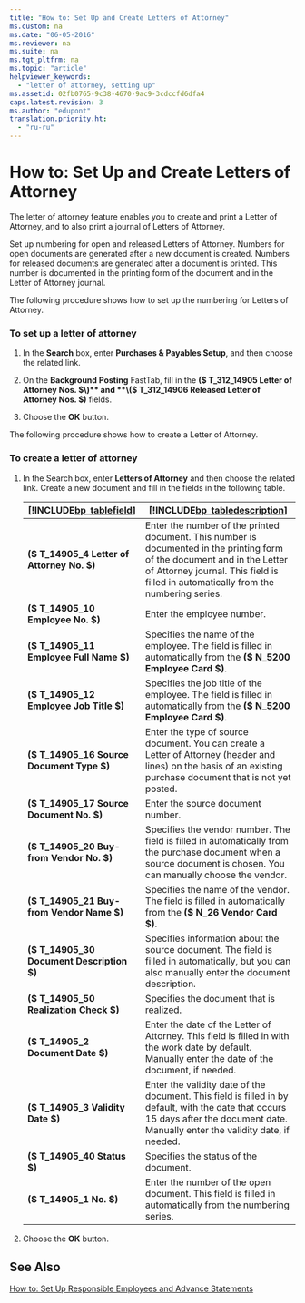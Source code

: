 ```yaml
---
title: "How to: Set Up and Create Letters of Attorney"
ms.custom: na
ms.date: "06-05-2016"
ms.reviewer: na
ms.suite: na
ms.tgt_pltfrm: na
ms.topic: "article"
helpviewer_keywords: 
  - "letter of attorney, setting up"
ms.assetid: 02fb0765-9c38-4670-9ac9-3cdccfd6dfa4
caps.latest.revision: 3
ms.author: "edupont"
translation.priority.ht: 
  - "ru-ru"
---
```

# How to: Set Up and Create Letters of Attorney
The letter of attorney feature enables you to create and print a Letter of Attorney, and to also print a journal of Letters of Attorney.  
  
 Set up numbering for open and released Letters of Attorney. Numbers for open documents are generated after a new document is created. Numbers for released documents are generated after a document is printed. This number is documented in the printing form of the document and in the Letter of Attorney journal.  
  
 The following procedure shows how to set up the numbering for Letters of Attorney.  
  
### To set up a letter of attorney  
  
1.  In the **Search** box, enter **Purchases & Payables Setup**, and then choose the related link.  
  
2.  On the **Background Posting** FastTab, fill in the **\($ T\_312\_14905 Letter of Attorney Nos. $\)** and **\($ T\_312\_14906 Released Letter of Attorney Nos. $\)** fields.  
  
3.  Choose the **OK** button.  
  
 The following procedure shows how to create a Letter of Attorney.  
  
### To create a letter of attorney  
  
1.  In the Search box, enter **Letters of Attorney** and then choose the related link. Create a new document and fill in the fields in the following table.  
  
    |[!INCLUDE[bp_tablefield](../../ApplicationDesign/includes/bp_tablefield_md.md)]|[!INCLUDE[bp_tabledescription](../../ApplicationDesign/includes/bp_tabledescription_md.md)]|  
    |---------------------------------|---------------------------------------|  
    |**\($ T\_14905\_4 Letter of Attorney No. $\)**|Enter the number of the printed document. This number is documented in the printing form of the document and in the Letter of Attorney journal. This field is filled in automatically from the numbering series.|  
    |**\($ T\_14905\_10 Employee No. $\)**|Enter the employee number.|  
    |**\($ T\_14905\_11 Employee Full Name $\)**|Specifies the name of the employee. The field is filled in automatically from the **\($ N\_5200 Employee Card $\)**.|  
    |**\($ T\_14905\_12 Employee Job Title $\)**|Specifies the job title of the employee. The field is filled in automatically from the **\($ N\_5200 Employee Card $\)**.|  
    |**\($ T\_14905\_16 Source Document Type $\)**|Enter the type of source document. You can create a Letter of Attorney \(header and lines\) on the basis of an existing purchase document that is not yet posted.|  
    |**\($ T\_14905\_17 Source Document No. $\)**|Enter the source document number.|  
    |**\($ T\_14905\_20 Buy\-from Vendor No. $\)**|Specifies the vendor number. The field is filled in automatically from the purchase document when a source document is chosen. You can manually choose the vendor.|  
    |**\($ T\_14905\_21 Buy\-from Vendor Name $\)**|Specifies the name of the vendor. The field is filled in automatically from the **\($ N\_26 Vendor Card $\)**.|  
    |**\($ T\_14905\_30 Document Description $\)**|Specifies information about the source document. The field is filled in automatically, but you can also manually enter the document description.|  
    |**\($ T\_14905\_50 Realization Check $\)**|Specifies the document that is realized.|  
    |**\($ T\_14905\_2 Document Date $\)**|Enter the date of the Letter of Attorney. This field is filled in with the work date by default. Manually enter the date of the document, if needed.|  
    |**\($ T\_14905\_3 Validity Date $\)**|Enter the validity date of the document. This field is filled in by default, with the date that occurs 15 days after the document date. Manually enter the validity date, if needed.|  
    |**\($ T\_14905\_40 Status $\)**|Specifies the status of the document.|  
    |**\($ T\_14905\_1 No. $\)**|Enter the number of the open document. This field is filled in automatically from the numbering series.|  
  
2.  Choose the **OK** button.  
  
## See Also  
 [How to: Set Up Responsible Employees and Advance Statements](../../LocalFunctionalityForMicrosoftDynamicsNav2016/Russia/how-to-set-up-responsible-employees-and-advance-statements.md)